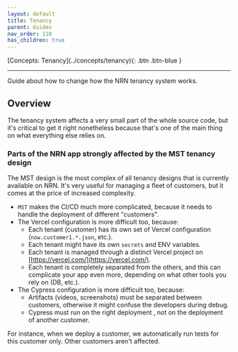 ```yaml
---
layout: default
title: Tenancy
parent: Guides
nav_order: 110
has_children: true
---
```


<div class="pagination-section">
    <span class="fs-4" markdown="1">
    [Concepts: Tenancy](../concepts/tenancy){: .btn .btn-blue }
    </span>
</div>

---

Guide about how to change how the NRN tenancy system works.

## Overview

The tenancy system affects a very small part of the whole source code, but it's critical to get it right nonetheless because that's one of the main thing on what everything else relies on.

### Parts of the NRN app strongly affected by the MST tenancy design

The MST design is the most complex of all tenancy designs that is currently available on NRN.
It's very useful for managing a fleet of customers, but it comes at the price of increased complexity.

- `MST` makes the CI/CD much more complicated, because it needs to handle the deployment of different "customers".
- The Vercel configuration is more difficult too, because:
    - Each tenant (customer) has its own set of Vercel configuration (`now.customer1.*.json`, etc.).
    - Each tenant might have its own `secrets` and ENV variables.
    - Each tenant is managed through a distinct Vercel project on [https://vercel.com/](https://vercel.com/).
    - Each tenant is completely separated from the others, and this can complicate your app even more, depending on what other tools you rely on (DB, etc.).
- The Cypress configuration is more difficult too, because:
    - Artifacts (videos, screenshots) must be separated between customers, otherwise it might confuse the developers during debug.
    - Cypress must run on the right deployment , not on the deployment of another customer.

For instance, when we deploy a customer, we automatically run tests for this customer only. Other customers aren't affected.

